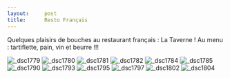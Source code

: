 ```yaml
---
layout:     post
title:      Resto Français
---
```


Quelques plaisirs de bouches au restaurant français : La Taverne !
Au menu : tartiflette, pain, vin et beurre !!!


![_dsc1779](https://cloud.githubusercontent.com/assets/1808854/12074128/7853ecda-b17e-11e5-9192-a51aef529cad.jpg)
![_dsc1780](https://cloud.githubusercontent.com/assets/1808854/12074129/788bc1b4-b17e-11e5-9036-1cc330e3c02a.jpg)
![_dsc1781](https://cloud.githubusercontent.com/assets/1808854/12074130/78bcd894-b17e-11e5-923a-beaa8b46922a.jpg)
![_dsc1782](https://cloud.githubusercontent.com/assets/1808854/12074133/78c1106c-b17e-11e5-82ce-1ff042cbe907.jpg)
![_dsc1784](https://cloud.githubusercontent.com/assets/1808854/12074131/78bed180-b17e-11e5-87ba-2882a109fdfd.jpg)
![_dsc1785](https://cloud.githubusercontent.com/assets/1808854/12074132/78bfbe6a-b17e-11e5-8fb9-e8a60941e457.jpg)
![_dsc1790](https://cloud.githubusercontent.com/assets/1808854/12074134/78c6b1ca-b17e-11e5-8944-c3ad2bf7d62e.jpg)
![_dsc1793](https://cloud.githubusercontent.com/assets/1808854/12074135/78f44734-b17e-11e5-8392-168c40f46d71.jpg)
![_dsc1795](https://cloud.githubusercontent.com/assets/1808854/12074137/78f637ec-b17e-11e5-9d33-8af06e4c5883.jpg)
![_dsc1797](https://cloud.githubusercontent.com/assets/1808854/12074138/78f64516-b17e-11e5-850c-bf7cc353430a.jpg)
![_dsc1802](https://cloud.githubusercontent.com/assets/1808854/12074136/78f59382-b17e-11e5-8f3d-93607e5c798e.jpg)
![_dsc1804](https://cloud.githubusercontent.com/assets/1808854/12074139/78ffba24-b17e-11e5-9a77-12e4b1eac82c.jpg)

